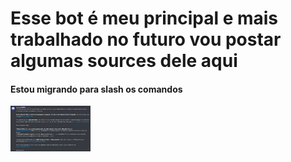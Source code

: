 <h1>Esse bot é meu principal e mais trabalhado no futuro vou postar algumas sources dele aqui</h1>
<h4>Estou migrando para slash os comandos</h4>
<img src="/josef.png" width="128"/>

